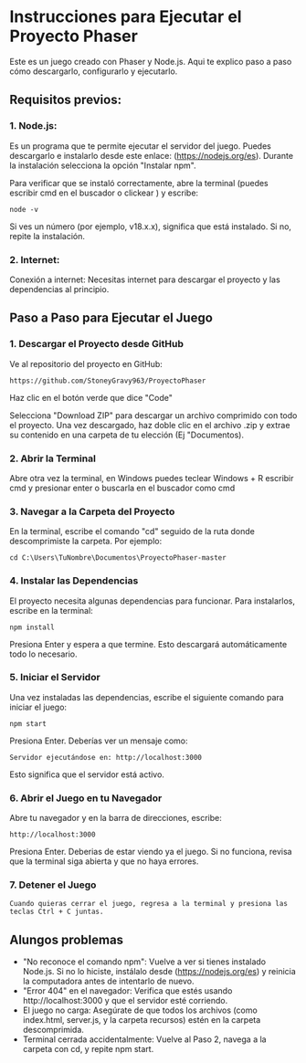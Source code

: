 # Instrucciones para Ejecutar el Proyecto Phaser

Este es un juego creado con Phaser y Node.js. Aqui te explico paso a paso cómo  descargarlo, configurarlo y ejecutarlo.
## Requisitos previos:
### 1. Node.js: 
  Es un programa que te permite ejecutar el servidor del juego. Puedes descargarlo e instalarlo desde este enlace:
    (https://nodejs.org/es).  Durante la instalación selecciona la opción "Instalar npm".

Para verificar que se instaló correctamente, abre la terminal (puedes escribir cmd en el buscador o clickear ) y escribe:
  
    node -v
Si ves un número (por ejemplo, v18.x.x), significa que está instalado. Si no, repite la instalación.

### 2. Internet:
Conexión a internet: Necesitas internet para descargar el proyecto y las dependencias al principio.

## Paso a Paso para Ejecutar el Juego
### 1. Descargar el Proyecto desde GitHub
Ve al repositorio del proyecto en GitHub: 

    https://github.com/StoneyGravy963/ProyectoPhaser
    
Haz clic en el botón verde que dice "Code"

Selecciona "Download ZIP" para descargar un archivo comprimido con todo el proyecto.
Una vez descargado, haz doble clic en el archivo .zip y extrae  su contenido en una carpeta de tu elección (Ej "Documentos).

### 2. Abrir la Terminal

Abre otra vez la terminal, en Windows puedes teclear Windows + R escribir cmd y presionar enter o buscarla en el buscador como cmd

### 3. Navegar a la Carpeta del Proyecto

En la terminal, escribe el comando "cd" seguido de la ruta donde descomprimiste la carpeta. Por ejemplo:

    cd C:\Users\TuNombre\Documentos\ProyectoPhaser-master

### 4. Instalar las Dependencias

El proyecto necesita algunas dependencias para funcionar. Para instalarlos, escribe en la terminal:

    npm install

Presiona Enter y espera a que termine. Esto descargará automáticamente todo lo necesario.

### 5. Iniciar el Servidor

Una vez instaladas las dependencias, escribe el siguiente comando para iniciar el juego:

    npm start

Presiona Enter. Deberías ver un mensaje como:

    Servidor ejecutándose en: http://localhost:3000

Esto significa que el servidor está activo.

### 6. Abrir el Juego en tu Navegador

Abre tu navegador y en la barra de direcciones, escribe:

    http://localhost:3000

Presiona Enter. Deberias de estar viendo ya el juego. Si no funciona, revisa que la terminal siga abierta y que no haya errores.

### 7. Detener el Juego

    Cuando quieras cerrar el juego, regresa a la terminal y presiona las teclas Ctrl + C juntas. 


## Alungos problemas

- "No reconoce el comando npm": Vuelve a ver si tienes instalado Node.js. Si no lo hiciste, instálalo desde (https://nodejs.org/es) y reinicia la computadora antes de intentarlo de nuevo.
- "Error 404" en el navegador: Verifica que estés usando http://localhost:3000 y que el servidor esté corriendo.
- El juego no carga: Asegúrate de que todos los archivos (como index.html, server.js, y la carpeta recursos) estén en la carpeta descomprimida.
- Terminal cerrada accidentalmente: Vuelve al Paso 2, navega a la carpeta con cd, y repite npm start.
    
    

